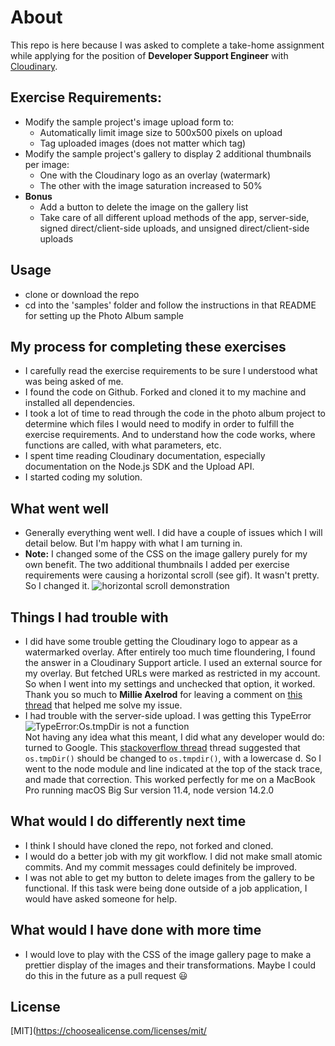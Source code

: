 # About

This repo is here because I was asked to complete a take-home assignment while applying for the position of **Developer Support Engineer** with [Cloudinary](https://www.cloudinary.com).

## Exercise Requirements:

-   Modify the sample project's image upload form to:
    -   Automatically limit image size to 500x500 pixels on upload
    -   Tag uploaded images (does not matter which tag)
-   Modify the sample project's gallery to display 2 additional thumbnails per image:
    -   One with the Cloudinary logo as an overlay (watermark)
    -   The other with the image saturation increased to 50%
-   **Bonus**
    -   Add a button to delete the image on the gallery list
    -   Take care of all different upload methods of the app, server-side, signed direct/client-side uploads, and unsigned direct/client-side uploads

## Usage

-   clone or download the repo
-   cd into the 'samples' folder and follow the instructions in that README for setting up the Photo Album sample

## My process for completing these exercises

-   I carefully read the exercise requirements to be sure I understood what was being asked of me.
-   I found the code on Github. Forked and cloned it to my machine and installed all dependencies.
-   I took a lot of time to read through the code in the photo album project to determine which files I would need to modify in order to fulfill the exercise requirements. And to understand how the code works, where functions are called, with what parameters, etc.
-   I spent time reading Cloudinary documentation, especially documentation on the Node.js SDK and the Upload API.
-   I started coding my solution.

## What went well

-   Generally everything went well. I did have a couple of issues which I will detail below. But I'm happy with what I am turning in.
-   **Note:** I changed some of the CSS on the image gallery purely for my own benefit. The two additional thumbnails I added per exercise requirements were causing a horizontal scroll (see gif). It wasn't pretty. So I changed it. ![horizontal scroll demonstration](https://res.cloudinary.com/tangoecho/image/upload/c_scale,h_200/v1629220167/horizontal-scroll_hgatmt.gif)

## Things I had trouble with

-   I did have some trouble getting the Cloudinary logo to appear as a watermarked overlay. After entirely too much time floundering, I found the answer in a Cloudinary Support article. I used an external source for my overlay. But fetched URLs were marked as restricted in my account. So when I went into my settings and unchecked that option, it worked. Thank you so much to **Millie Axelrod** for leaving a comment on [this thread](https://support.cloudinary.com/hc/en-us/articles/360032635232-Overlay-an-image-that-s-taken-from-a-fetched-public-URL#article-comments) that helped me solve my issue.
-   I had trouble with the server-side upload. I was getting this TypeError ![TypeError:Os.tmpDir is not a function](https://res.cloudinary.com/tangoecho/image/upload/v1629168727/iypsty5qblm0thcbhbgh.png)  
    Not having any idea what this meant, I did what any developer would do: turned to Google. This [stackoverflow thread](https://stackoverflow.com/questions/40913034/os-tmpdir-is-deprecated-node-and-formidable) thread suggested that `os.tmpDir()` should be changed to `os.tmpdir()`, with a lowercase d. So I went to the node module and line indicated at the top of the stack trace, and made that correction. This worked perfectly for me on a MacBook Pro running macOS Big Sur version 11.4, node version 14.2.0

## ​What would I do differently next time

-   I think I should have cloned the repo, not forked and cloned.
-   I would do a better job with my git workflow. I did not make small atomic commits. And my commit messages could definitely be improved.
-   I was not able to get my button to delete images from the gallery to be functional. If this task were being done outside of a job application, I would have asked someone for help.
    ​

## What would I have done with more time

-   I would love to play with the CSS of the image gallery page to make a prettier display of the images and their transformations. Maybe I could do this in the future as a pull request 😃

## License

[MIT](https://choosealicense.com/licenses/mit/
